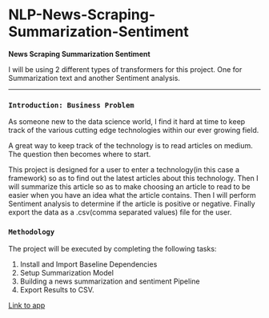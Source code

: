 # NLP-News-Scraping-Summarization-Sentiment

**News Scraping Summarization Sentiment**

I will be using 2 different types of transformers for this project. One for Summarization text and another Sentiment analysis.

---

### `Introduction: Business Problem`

As someone new to the data science world, I find it hard at time to keep track of the various cutting edge technologies within our ever growing field.

A great way to keep track of the technology is to read articles on medium. The question then becomes where to start.

This project is designed for a user to enter a technology(in this case a framework) so as to find out the latest articles about this technology. Then I will summarize this article so as to make choosing an article to read to be easier when you have an idea what the article contains. Then I will perform Sentiment analysis to determine if the article is positive or negative. Finally export the data as a .csv(comma separated values) file for the user.

### `Methodology`

The project will be executed by completing the following tasks:

1. Install and Import Baseline Dependencies
2. Setup Summarization Model
3. Building a news summarization and sentiment Pipeline
4. Export Results to CSV.

[Link to app](https://huggingface.co/spaces/victorbahlangene/NLP-News-Scraping-Summarization-Sentiment-App)

